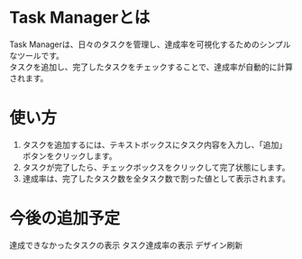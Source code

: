 # Task Managerとは
Task Managerは、日々のタスクを管理し、達成率を可視化するためのシンプルなツールです。  
タスクを追加し、完了したタスクをチェックすることで、達成率が自動的に計算されます。

# 使い方
1. タスクを追加するには、テキストボックスにタスク内容を入力し、「追加」ボタンをクリックします。
2. タスクが完了したら、チェックボックスをクリックして完了状態にします。
3. 達成率は、完了したタスク数を全タスク数で割った値として表示されます。


# 今後の追加予定
達成できなかったタスクの表示
タスク達成率の表示
デザイン刷新
